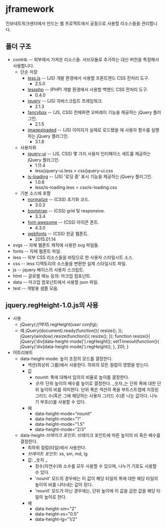 jframework
==========

진보네트워크센터에서 만드는 웹 프로젝트에서 공동으로 사용할 리소스들을 관리합니다.

폴더 구조
---------

* contrib -- 외부에서 가져온 리소스들. 서브모듈로 추가하는 대신 버전을 특정해서 사용합니다.
	* 단순 저장
		* [less.js](http://lesscss.org) -- (JS) 개발 환경에서 사용할 프론트엔드 CSS 전처리 도구.
			* 2.5.0
		* [lessphp](http://leafo.net/lessphp/) -- (PHP) 개발 환경에서 사용할 백엔드 CSS 전처리 도구.
			* 0.4.0
		* [jquery](http://jquery.com) -- (JS) 자바스크립트 프레임워크.
			* 2.1.3
		* [fancybox](http://fancyapps.com) -- (JS, CSS) 전체화면 오버레이 기능을 제공하는 jQuery 플러그인.
			* 2.1.5
		* [imagesloaded]() -- (JS) 이미지가 실제로 로드됐을 때 사용자 함수를 실행하는 jQuery 플러그인.
			* 3.1.8
	* 사용자화
		* [jquery-ui](http://jqueryui.com) -- (JS, CSS) 몇 가지 사용자 인터페이스 세트를 제공하는 jQuery 플러그인.
			* 1.11.4
			* less/jquery-ui.less > css/jquery-ui.css
		* [is-loading]() -- (JS) '로딩 중' 표시 기능을 제공하는 jQuery 플러그인.
			* 1.0.6
			* less/is-loading.less > css/is-loading.css
	* 기본 소스에 포함	
		* [normalize](https://github.com/necolas/normalize.css) -- (CSS) 초기화 코드.
			* 3.0.3
		* [bootstrap](https://github.com/twbs/bootstrap) -- (CSS) grid 및 responsive.
			* 3.3.4
		* [font-awesome](https://github.com/FortAwesome/Font-Awesome) -- (CSS) 아이콘 폰트.
			* 4.3.0
		* [webfonts](https://github.com/singihae/Webfonts) -- (CSS) 한글 웹폰트.
			* 2015.01.14
* svgs -- 자체 웹폰트 제작에 사용한 svg 파일들.
* fonts -- 자체 웹폰트 파일.
* less -- 외부 CSS 리소스들을 바탕으로 한 사용자 스타일시트 소스.
* css -- less 디렉토리의 소스들을 변환한 실제 스타일시트 파일.
* js -- jquery 베이스의 사용자 스크립트.
* html -- 글로벌 메뉴 등의: 마크업 컴포넌트.
* data -- 마크업 컴포넌트에서 사용할 json 파일.
* test -- 개발용 샘플 모음.

jquery.regHeight-1.0.js의 사용
------------------------------
* 사용
	* jQuery(_선택자_).regHeight(_user config_);
	* 예
		jQuery(document).ready(function(){
			resize();
		});
		jQuery(window).resize(function(){
			resize();
		});
		function resize(){
			jQuery('div[data-height-mode]').regHeight();
			setTimeout(function(){ jQuery('div[data-height-mode]').regHeight(); }, 20);
		}
* 어트리뷰트
	* data-height-mode: 높이 조정의 모드를 결정한다.
		* 섹션(최상위 그룹)에서 사용한다. 하위의 모든 컬럼이 영향을 받는다.
		* 값
			* nounit: 폭에 대해서 임의의 비율로 높이를 결정한다.
			* _숫자_: 단위 높이의 배수를 높이로 결정한다. _숫자_는 단위 폭에 대한 단위 높이의 비를 의미한다. 단위 폭은 섹션의 폭을 부트스트랩에 지정된 그리드 수(혹은 그에 해당하는 사용자 그리드 수)론 나눈 값이다. 나누기 부호(/)를 사용할 수 있다.
		* 예
			* data-height-mode="nounit"
			* data-height-mode="1"
			* data-height-mode="1.5"
			* data-height-mode="2/3"
	* data-height-_브레이크 포인트_: 브레이크 포인트에 따른 높이의 비 혹은 배수를 결정한다.
		* 최하위 컬럼(타일)에서 사용한다.
		* _브레이트 포인트_: xs, sm, md, lg
		* 값: _숫자 _
			* 정수(자연수)와 소수를 모두 사용할 수 있으며, 나누기 기호도 사용할 수 있다.
			* 'nounit' 모드의 경우에는 이 값이 해당 타일의 폭에 대한 해당 타일의 높이의 비를 나타내는 값이 된다.
			* 'nounit' 모드가 아닌 경우에는, 단위 높이에 이 값을 곱한 값을 해당 타일의 높이로 한다.
		* 예
			* data-height-sm="2"
			* data-height-xs="0.5"
			* data-height-lg="1/2"

